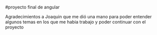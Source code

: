 #proyecto final de angular

Agradecimientos a Joaquin que me dió una mano para poder entender algunos temas en los que me habia trabajo y poder continuar con el proyecto